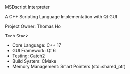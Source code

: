 MSDscript Interpreter

A C++ Scripting Language Implementation with Qt GUI

Project Owner: Thomas Ho

Tech Stack
- Core Language: C++ 17
- GUI Framework: Qt 6
- Testing: Catch2
- Build System: CMake
- Memory Management: Smart Pointers (std::shared_ptr)

